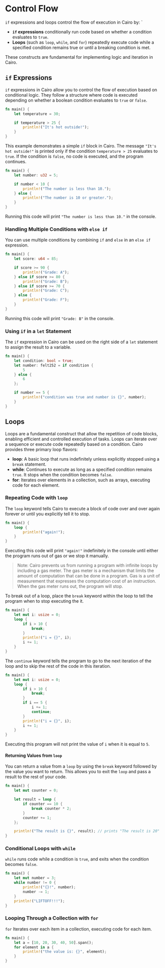 # Control Flow

`if` expressions and loops control the flow of execution in Cairo by:
`

- **`if` expressions** conditionally run code based on whether a condition evaluates to `true`.
- **Loops** (such as `loop`, `while`, and `for`) repeatedly execute code while a specified condition remains true or until a breaking condition is met.

These constructs are fundamental for implementing logic and iteration in Cairo.

## `if` Expressions

`if` expressions in Cairo allow you to control the flow of execution based on conditional logic. They follow a structure where code is executed depending on whether a boolean condition evaluates to `true` or `false`.

```rust
fn main() {
    let temperature = 30;

    if temperature > 25 {
        println!("It's hot outside!");
    }
}
```

This example demonstrates a simple `if` block in Cairo. The message `"It's hot outside!"` is printed only if the condition `temperature > 25` evaluates to `true`. If the condition is `false`, no code is executed, and the program continues.

```rust
fn main() {
    let number: u32 = 5;

    if number < 10 {
        println!("The number is less than 10.");
    } else {
        println!("The number is 10 or greater.");
    }
}
```

Running this code will print `"The number is less than 10."` in the console.

### Handling Multiple Conditions with `else if`

You can use multiple conditions by combining `if` and `else` in an `else if` expression.

```rust
fn main() {
    let score: u64 = 85;

    if score >= 90 {
        println!("Grade: A");
    } else if score >= 80 {
        println!("Grade: B");
    } else if score >= 70 {
        println!("Grade: C");
    } else {
        println!("Grade: F");
    }
}
```

Running this code will print `"Grade: B"` in the console.

### Using `if` in a `let` Statement

The `if` expression in Cairo can be used on the right side of a `let` statement to assign the result to a variable.

```rust
fn main() {
    let condition: bool = true;
    let number: felt252 = if condition {
        5
    } else {
        6
    };

    if number == 5 {
        println!("condition was true and number is {}", number);
    }
}
```

## Loops

Loops are a fundamental construct that allow the repetition of code blocks, enabling efficient and controlled execution of tasks. Loops can iterate over a sequence or execute code repeatedly based on a condition. Cairo provides three primary loop flavors:

- **loop**: A basic loop that runs indefinitely unless explicitly stopped using a `break` statement.
- **while**: Continues to execute as long as a specified condition remains `true`. It stops when the condition becomes `false`.
- **for**: Iterates over elements in a collection, such as arrays, executing code for each element.

### Repeating Code with `loop`

The `loop` keyword tells Cairo to execute a block of code over and over again forever or until you explicitly tell it to stop.

```rust
fn main() {
    loop {
        println!("again!");
    }
}
```

Executing this code will print `"again!"` indefinitely in the console until either the program runs out of gas or we stop it manually.

> Note: Cairo prevents us from running a program with infinite loops by including a gas meter. The gas meter is a mechanism that limits the amount of computation that can be done in a program. Gas is a unit of measurement that expresses the computation cost of an instruction. When the gas meter runs out, the program will stop.

To break out of a loop, place the `break` keyword within the loop to tell the program when to stop executing the it.

```rust
fn main() {
    let mut i: usize = 0;
    loop {
        if i > 10 {
            break;
        }
        println!("i = {}", i);
        i += 1;
    }
}
```

The `continue` keyword tells the program to go to the next iteration of the loop and to skip the rest of the code in this iteration.

```rust
fn main() {
    let mut i: usize = 0;
    loop {
        if i > 10 {
            break;
        }
        if i == 5 {
            i += 1;
            continue;
        }
        println!("i = {}", i);
        i += 1;
    }
}
```

Executing this program will not print the value of `i` when it is equal to `5`.

#### Returning Values from `loop`

You can return a value from a `loop` by using the `break` keyword followed by the value you want to return. This allows you to exit the `loop` and pass a result to the rest of your code.

```rust
fn main() {
    let mut counter = 0;

    let result = loop {
        if counter == 10 {
            break counter * 2;
        }
        counter += 1;
    };

    println!("The result is {}", result); // prints "The result is 20"
}
```

### Conditional Loops with `while`

`while` runs code while a condition is `true`, and exits when the condition becomes `false`.

```rust
fn main() {
    let mut number = 3;
    while number != 0 {
        println!("{}!", number);
        number -= 1;
    }
    println!("LIFTOFF!!!");
}
```

### Looping Through a Collection with `for`

`for` Iterates over each item in a collection, executing code for each item.

```rust
fn main() {
    let a = [10, 20, 30, 40, 50].span();
    for element in a {
        println!("the value is: {}", element);
    }
}
```
